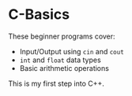 # C-Basics
These beginner programs cover:

- Input/Output using `cin` and `cout`
- `int` and `float` data types
- Basic arithmetic operations

This is my first step into C++.
